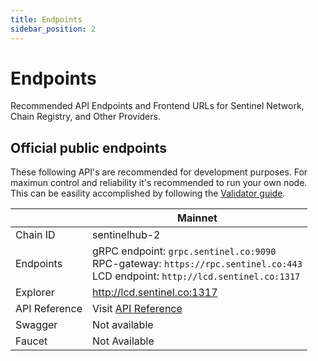 ```yaml
---
title: Endpoints
sidebar_position: 2
---
```


# Endpoints
Recommended API Endpoints and Frontend URLs for Sentinel Network, Chain Registry, and Other Providers.

## Official public endpoints
These following API's are recommended for development purposes. For maximun control and reliability it's recommended to run your own node. This can be easility accomplished by following the [Validator guide](/validator-setup). 

|        | Mainnet                                     |
|---------------|---------------------------------------------|
| Chain ID      | sentinelhub-2                                   |
| Endpoints     | gRPC endpoint: `grpc.sentinel.co:9090`<br/> RPC-gateway: `https://rpc.sentinel.co:443` <br/> LCD endpoint: `http://lcd.sentinel.co:1317` |
| Explorer      | http://lcd.sentinel.co:1317                   | http://lcd.sentinel.co:1317   | http://lcd.sentinel.co:1317             |
| API Reference | Visit [API Reference](#) |
| Swagger       | Not available |
| Faucet        | Not Available                                   |
